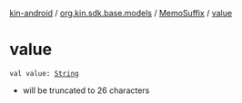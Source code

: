 [kin-android](../../index.md) / [org.kin.sdk.base.models](../index.md) / [MemoSuffix](index.md) / [value](./value.md)

# value

`val value: `[`String`](https://kotlinlang.org/api/latest/jvm/stdlib/kotlin/-string/index.html)
* will be truncated to 26 characters
